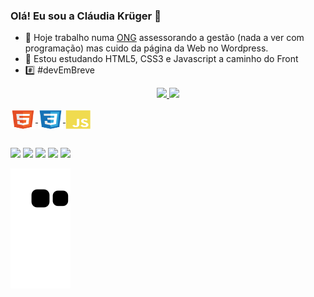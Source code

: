 ### Olá! Eu sou a Cláudia Krüger 🙂

- 🔭 Hoje trabalho numa [ONG](www.recantoesperanca.org.br) assessorando a gestão (nada a ver com programação) mas cuido da página da Web no Wordpress.
- 🌱 Estou estudando HTML5, CSS3 e Javascript a caminho do Front
- #️⃣ #devEmBreve


<div align="center">
  <a href="https://github.com/gracibrea">
  <img height="180em" src="https://github-readme-stats.vercel.app/api?username=gracibrea&show_icons=true&theme=nightowl&include_all_commits=true&count_private=true"/>
  <img height="180em" src="https://github-readme-stats.vercel.app/api/top-langs/?username=gracibrea&layout=compact&langs_count=7&theme=nightowl"/>
</div>
  
<div style="display: inline_block"><br>
  <img align="center" alt="Graci-HTML" height="30" width="40" src="https://raw.githubusercontent.com/devicons/devicon/master/icons/html5/html5-original.svg">
  <img align="center" alt="Graci-CSS" height="30" width="40" src="https://raw.githubusercontent.com/devicons/devicon/master/icons/css3/css3-original.svg">
  <img align="center" alt="Graci-Js" height="30" width="40" src="https://raw.githubusercontent.com/devicons/devicon/master/icons/javascript/javascript-plain.svg">
</div>
  
  ##
 
<div> 
  <a href="https://www.linkedin.com/in/claudiakruger" target="_blank"><img src="https://img.shields.io/badge/-LinkedIn-%230077B5?style=for-the-badge&logo=linkedin&logoColor=white" target="_blank"></a> 
  <a href="https://www.instagram.com/claudiagkruger" target="_blank"><img src="https://img.shields.io/badge/-Instagram-%23E4405F?style=for-the-badge&logo=instagram&logoColor=white" target="_blank"></a>  
  <a href="https:/www.facebook.com/graci.brea" target="_blank"><img src="https://img.shields.io/badge/Facebook-1877F2?style=for-the-badge&logo=facebook&logoColor=white" target="_blank"></a>
  <a href = "mailto:claudiagracieli@gmail.com"><img src="https://img.shields.io/badge/Gmail-D14836?style=for-the-badge&logo=gmail&logoColor=white" target="_blank"></a>
  <a href="https://www.youtube.com/channel/UCAX5Z1KQtjYrHR8odxBX6kA" target="_blank"><img src="https://img.shields.io/badge/YouTube-FF0000?style=for-the-badge&logo=youtube&logoColor=white" target="_blank"></a>
 
  ![Snake animation](https://github.com/gracibrea/gracibrea/blob/output/github-contribution-grid-snake.svg)
 
</div>
